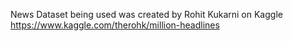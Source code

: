 News Dataset being used was created by Rohit Kukarni on Kaggle
https://www.kaggle.com/therohk/million-headlines
